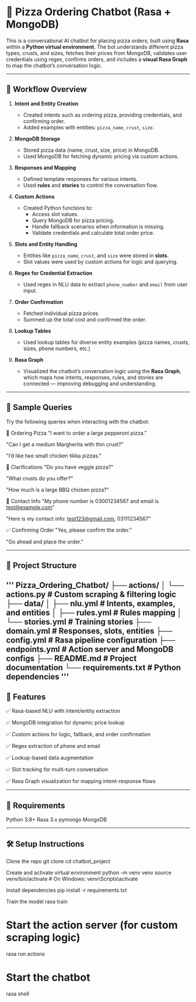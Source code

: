 # 🍕 Pizza Ordering Chatbot (Rasa + MongoDB)

This is a conversational AI chatbot for placing pizza orders, built using **Rasa** within a **Python virtual environment**. The bot understands different pizza types, crusts, and sizes, fetches their prices from MongoDB, validates user credentials using regex, confirms orders, and includes a **visual Rasa Graph** to map the chatbot’s conversation logic.

---

## 🧠 Workflow Overview

1. **Intent and Entity Creation**
   - Created intents such as ordering pizza, providing credentials, and confirming order.
   - Added examples with entities: `pizza_name`, `crust`, `size`.

2. **MongoDB Storage**
   - Stored pizza data (name, crust, size, price) in MongoDB.
   - Used MongoDB for fetching dynamic pricing via custom actions.

3. **Responses and Mapping**
   - Defined template responses for various intents.
   - Used **rules** and **stories** to control the conversation flow.

4. **Custom Actions**
   - Created Python functions to:
     - Access slot values.
     - Query MongoDB for pizza pricing.
     - Handle fallback scenarios when information is missing.
     - Validate credentials and calculate total order price.

5. **Slots and Entity Handling**
   - Entities like `pizza_name`, `crust`, and `size` were stored in **slots**.
   - Slot values were used by custom actions for logic and querying.

6. **Regex for Credential Extraction**
   - Used regex in NLU data to extract `phone_number` and `email` from user input.

7. **Order Confirmation**
   - Fetched individual pizza prices.
   - Summed up the total cost and confirmed the order.

8. **Lookup Tables**
   - Used lookup tables for diverse entity examples (pizza names, crusts, sizes, phone numbers, etc.)

9. **Rasa Graph**
   - Visualized the chatbot’s conversation logic using the **Rasa Graph**, which maps how intents, responses, rules, and stories are connected — improving debugging and understanding.

---

## 💬 Sample Queries
Try the following queries when interacting with the chatbot:

🍕 Ordering Pizza
"I want to order a large pepperoni pizza."

"Can I get a medium Margherita with thin crust?"

"I’d like two small chicken tikka pizzas."

🔁 Clarifications
"Do you have veggie pizza?"

"What crusts do you offer?"

"How much is a large BBQ chicken pizza?"

📩 Contact Info
"My phone number is 03001234567 and email is test@example.com"

"Here is my contact info: test123@gmail.com, 03111234567"

✅ Confirming Order
"Yes, please confirm the order."

"Go ahead and place the order."

---

## 📁 Project Structure
'''
Pizza_Ordering_Chatbot/
├── actions/
│   └── actions.py            # Custom scraping & filtering logic
├── data/
│   ├── nlu.yml               # Intents, examples, and entities
│   ├── rules.yml             # Rules mapping
│   └── stories.yml           # Training stories
├── domain.yml                # Responses, slots, entities
├── config.yml                # Rasa pipeline configuration
├── endpoints.yml             # Action server and MongoDB configs
├── README.md                 # Project documentation
└── requirements.txt          # Python dependencies
'''
---

## 📌 Features

✅ Rasa-based NLU with intent/entity extraction

✅ MongoDB integration for dynamic price lookup

✅ Custom actions for logic, fallback, and order confirmation

✅ Regex extraction of phone and email

✅ Lookup-based data augmentation

✅ Slot tracking for multi-turn conversation

✅ Rasa Graph visualization for mapping intent-response flows

---

## 🔧 Requirements

Python 3.8+
Rasa 3.x
pymongo
MongoDB

---

## 🛠️ Setup Instructions

Clone the repo
git clone <repo-url>
cd chatbot_project

Create and activate virtual environment
python -m venv venv
source venv/bin/activate  # On Windows: venv\Scripts\activate

Install dependencies
pip install -r requirements.txt

Train the model
rasa train

# Start the action server (for custom scraping logic)
rasa run actions

# Start the chatbot
rasa shell
